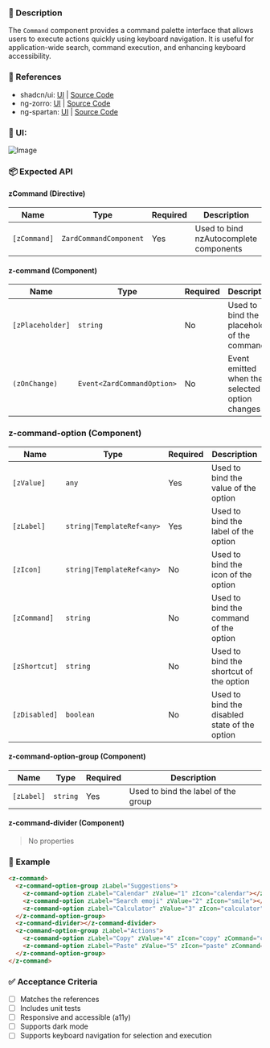 ### 📖 Description

The `Command` component provides a command palette interface that allows users to execute actions quickly using keyboard navigation. It is useful for application-wide search, command execution, and enhancing keyboard accessibility.

### 🎨 References

- shadcn/ui: [UI](https://ui.shadcn.com/docs/components/command) | [Source Code](https://github.com/shadcn-ui/ui/blob/main/apps/www/registry/default/ui/command.tsx)
- ng-zorro: [UI](https://ng.ant.design/components/auto-complete/en) | [Source Code](https://github.com/NG-ZORRO/ng-zorro-antd/tree/master/components/auto-complete)
- ng-spartan: [UI](https://spartan.ng/components/command) | [Source Code](https://github.com/spartan-ng/spartan/tree/main/libs/ui/command)

### 📸 UI:

![Image](https://github.com/user-attachments/assets/c62fa0e6-e3ad-49b6-bb3b-25df2232e7fe)

### 📦 Expected API

#### **zCommand (Directive)**

| Name         | Type                   | Required | Description                            |
| ------------ | ---------------------- | -------- | -------------------------------------- |
| `[zCommand]` | `ZardCommandComponent` | Yes      | Used to bind nzAutocomplete components |

#### **z-command (Component)**

| Name             | Type                       | Required | Description                                    |
| ---------------- | -------------------------- | -------- | ---------------------------------------------- |
| `[zPlaceholder]` | `string`                   | No       | Used to bind the placeholder of the command    |
| `(zOnChange)`    | `Event<ZardCommandOption>` | No       | Event emitted when the selected option changes |

### **z-command-option (Component)**

| Name          | Type                       | Required | Description                                   |
| ------------- | -------------------------- | -------- | --------------------------------------------- |
| `[zValue]`    | `any`                      | Yes      | Used to bind the value of the option          |
| `[zLabel]`    | `string\|TemplateRef<any>` | Yes      | Used to bind the label of the option          |
| `[zIcon]`     | `string\|TemplateRef<any>` | No       | Used to bind the icon of the option           |
| `[zCommand]`  | `string`                   | No       | Used to bind the command of the option        |
| `[zShortcut]` | `string`                   | No       | Used to bind the shortcut of the option       |
| `[zDisabled]` | `boolean`                  | No       | Used to bind the disabled state of the option |

#### **z-command-option-group (Component)**

| Name       | Type     | Required | Description                         |
| ---------- | -------- | -------- | ----------------------------------- |
| `[zLabel]` | `string` | Yes      | Used to bind the label of the group |

#### **z-command-divider (Component)**

> No properties

### 🌟 Example

```html
<z-command>
  <z-command-option-group zLabel="Suggestions">
    <z-command-option zLabel="Calendar" zValue="1" zIcon="calendar"></z-command-option>
    <z-command-option zLabel="Search emoji" zValue="2" zIcon="smile"></z-command-option>
    <z-command-option zLabel="Calculator" zValue="3" zIcon="calculator" zDisabled></z-command-option>
  </z-command-option-group>
  <z-command-divider></z-command-divider>
  <z-command-option-group zLabel="Actions">
    <z-command-option zLabel="Copy" zValue="4" zIcon="copy" zCommand="copy" zShortcut="Ctrl+C"></z-command-option>
    <z-command-option zLabel="Paste" zValue="5" zIcon="paste" zCommand="paste" zShortcut="Ctrl+V"></z-command-option>
  </z-command-option-group>
</z-command>
```

### ✅ Acceptance Criteria

- [ ] Matches the references
- [ ] Includes unit tests
- [ ] Responsive and accessible (a11y)
- [ ] Supports dark mode
- [ ] Supports keyboard navigation for selection and execution
